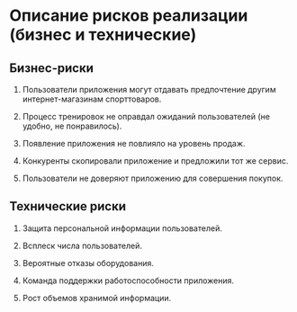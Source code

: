# Описание рисков реализации (бизнес и технические)
## Бизнес-риски


1. Пользователи приложения могут отдавать предпочтение другим интернет-магазинам спорттоваров.

2. Процесс тренировок не оправдал ожиданий пользователей (не удобно, не понравилось).

3. Появление приложения не повлияло на уровень продаж.

4. Конкуренты скопировали приложение и предложили тот же сервис.

5. Пользователи не доверяют приложению для совершения покупок.


## Технические риски

1. Защита персональной информации пользователей.

2. Всплеск числа пользователей.

3. Вероятные отказы оборудования.

4. Команда поддержки работоспособности приложения.

5. Рост объемов хранимой информации.
